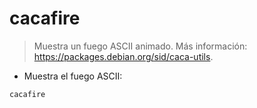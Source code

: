 # cacafire

> Muestra un fuego ASCII animado.
> Más información: <https://packages.debian.org/sid/caca-utils>.

- Muestra el fuego ASCII:

`cacafire`
